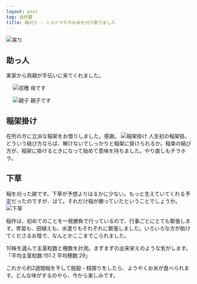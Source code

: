 ```yaml
---
layout: post
tag: 自然農
title: 稲刈り - ショドマチのお米を刈り取りました
---
```



<img src="https://kobapan.com/f/6298105217_eb64af5955.jpg" alt="実り"/>



## 助っ人
実家から両親が手伝いに来てくれました。

　
<img src="https://kobapan.com/f/6298102727_a5c42bf12b.jpg" alt="収穫"/>
母です

　
<img src="https://kobapan.com/f/6298637792_8558b6079b.jpg" alt="親子"/>
親子です


## 稲架掛け
在所の方に立派な稲架をお借りしました。感謝。
<img src="https://kobapan.com/f/6298109801_76490f4c58.jpg" alt="稲架掛け"/>
人生初の稲架掛。どういう結び方ならば、解けないでしっかりと稲架に掛けられるか。稲束の結び方が、稲架に掛けるときになって始めて意味を持ちました。やり直しもチラホラ。


## 下草
稲を刈った跡です。下草が予想よりはるかに少ない。もっと生えていてくれる予定だったのですが、はて。それだけ稲が勝っていたということでしょうか。
<img src="https://kobapan.com/f/6298104267_2d287bea8e.jpg" alt="下草"/>



稲作は、初めてのことを一発勝負で行っているので、行事ごとにとても緊張します。育苗も、田植えも、水遣りもそれぞれに緊張しました。いろいろな方が助けてくださるお陰で、なんとかここまでこられました。

10株を選んで主茎粒数と穂数を計測。まずまずの出来栄えのような気がします。
「平均主茎粒数:151.2 平均穂数:29」

これから約2週間稲を干して脱穀・籾摺りをしたら、ようやくお米が食べられます。どんな味がするのやら、今から楽しみです。

　